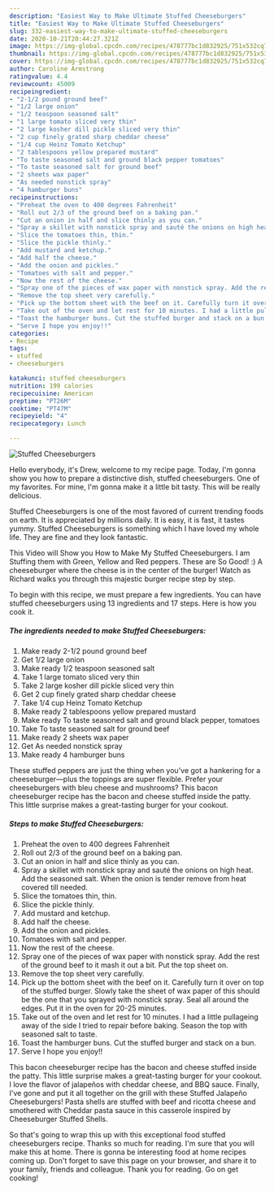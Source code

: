 ```yaml
---
description: "Easiest Way to Make Ultimate Stuffed Cheeseburgers"
title: "Easiest Way to Make Ultimate Stuffed Cheeseburgers"
slug: 332-easiest-way-to-make-ultimate-stuffed-cheeseburgers
date: 2020-10-21T20:44:27.321Z
image: https://img-global.cpcdn.com/recipes/478777bc1d832925/751x532cq70/stuffed-cheeseburgers-recipe-main-photo.jpg
thumbnail: https://img-global.cpcdn.com/recipes/478777bc1d832925/751x532cq70/stuffed-cheeseburgers-recipe-main-photo.jpg
cover: https://img-global.cpcdn.com/recipes/478777bc1d832925/751x532cq70/stuffed-cheeseburgers-recipe-main-photo.jpg
author: Caroline Armstrong
ratingvalue: 4.4
reviewcount: 45009
recipeingredient:
- "2-1/2 pound ground beef"
- "1/2 large onion"
- "1/2 teaspoon seasoned salt"
- "1 large tomato sliced very thin"
- "2 large kosher dill pickle sliced very thin"
- "2 cup finely grated sharp cheddar cheese"
- "1/4 cup Heinz Tomato Ketchup"
- "2 tablespoons yellow prepared mustard"
- "To taste seasoned salt and ground black pepper tomatoes"
- "To taste seasoned salt for ground beef"
- "2 sheets wax paper"
- "As needed nonstick spray"
- "4 hamburger buns"
recipeinstructions:
- "Preheat the oven to 400 degrees Fahrenheit"
- "Roll out 2/3 of the ground beef on a baking pan."
- "Cut an onion in half and slice thinly as you can."
- "Spray a skillet with nonstick spray and sauté the onions on high heat. Add the seasoned salt. When the onion is tender remove from heat covered till needed."
- "Slice the tomatoes thin, thin."
- "Slice the pickle thinly."
- "Add mustard and ketchup."
- "Add half the cheese."
- "Add the onion and pickles."
- "Tomatoes with salt and pepper."
- "Now the rest of the cheese."
- "Spray one of the pieces of wax paper with nonstick spray. Add the rest of the ground beef to it mash it out a bit. Put the top sheet on."
- "Remove the top sheet very carefully."
- "Pick up the bottom sheet with the beef on it. Carefully turn it over on top of the stuffed burger. Slowly take the sheet of wax paper of this should be the one that you sprayed with nonstick spray. Seal all around the edges. Put it in the oven for 20-25 minutes."
- "Take out of the oven and let rest for 10 minutes. I had a little pullageing away of the side I tried to repair before baking. Season the top with seasoned salt to taste."
- "Toast the hamburger buns. Cut the stuffed burger and stack on a bun."
- "Serve I hope you enjoy!!"
categories:
- Recipe
tags:
- stuffed
- cheeseburgers

katakunci: stuffed cheeseburgers 
nutrition: 199 calories
recipecuisine: American
preptime: "PT26M"
cooktime: "PT47M"
recipeyield: "4"
recipecategory: Lunch

---
```



![Stuffed Cheeseburgers](https://img-global.cpcdn.com/recipes/478777bc1d832925/751x532cq70/stuffed-cheeseburgers-recipe-main-photo.jpg)

Hello everybody, it's Drew, welcome to my recipe page. Today, I'm gonna show you how to prepare a distinctive dish, stuffed cheeseburgers. One of my favorites. For mine, I'm gonna make it a little bit tasty. This will be really delicious.

Stuffed Cheeseburgers is one of the most favored of current trending foods on earth. It is appreciated by millions daily. It is easy, it is fast, it tastes yummy. Stuffed Cheeseburgers is something which I have loved my whole life. They are fine and they look fantastic.

This Video will Show you How to Make My Stuffed Cheeseburgers. I am Stuffing them with Green, Yellow and Red peppers. These are So Good! :) A cheeseburger where the cheese is in the center of the burger! Watch as Richard walks you through this majestic burger recipe step by step.


To begin with this recipe, we must prepare a few ingredients. You can have stuffed cheeseburgers using 13 ingredients and 17 steps. Here is how you cook it.

<!--inarticleads1-->

##### The ingredients needed to make Stuffed Cheeseburgers:

1. Make ready 2-1/2 pound ground beef
1. Get 1/2 large onion
1. Make ready 1/2 teaspoon seasoned salt
1. Take 1 large tomato sliced very thin
1. Take 2 large kosher dill pickle sliced very thin
1. Get 2 cup finely grated sharp cheddar cheese
1. Take 1/4 cup Heinz Tomato Ketchup
1. Make ready 2 tablespoons yellow prepared mustard
1. Make ready To taste seasoned salt and ground black pepper, tomatoes
1. Take To taste seasoned salt for ground beef
1. Make ready 2 sheets wax paper
1. Get As needed nonstick spray
1. Make ready 4 hamburger buns


These stuffed peppers are just the thing when you&#39;ve got a hankering for a cheeseburger—plus the toppings are super flexible. Prefer your cheeseburgers with bleu cheese and mushrooms? This bacon cheeseburger recipe has the bacon and cheese stuffed inside the patty. This little surprise makes a great-tasting burger for your cookout. 

<!--inarticleads2-->

##### Steps to make Stuffed Cheeseburgers:

1. Preheat the oven to 400 degrees Fahrenheit
1. Roll out 2/3 of the ground beef on a baking pan.
1. Cut an onion in half and slice thinly as you can.
1. Spray a skillet with nonstick spray and sauté the onions on high heat. Add the seasoned salt. When the onion is tender remove from heat covered till needed.
1. Slice the tomatoes thin, thin.
1. Slice the pickle thinly.
1. Add mustard and ketchup.
1. Add half the cheese.
1. Add the onion and pickles.
1. Tomatoes with salt and pepper.
1. Now the rest of the cheese.
1. Spray one of the pieces of wax paper with nonstick spray. Add the rest of the ground beef to it mash it out a bit. Put the top sheet on.
1. Remove the top sheet very carefully.
1. Pick up the bottom sheet with the beef on it. Carefully turn it over on top of the stuffed burger. Slowly take the sheet of wax paper of this should be the one that you sprayed with nonstick spray. Seal all around the edges. Put it in the oven for 20-25 minutes.
1. Take out of the oven and let rest for 10 minutes. I had a little pullageing away of the side I tried to repair before baking. Season the top with seasoned salt to taste.
1. Toast the hamburger buns. Cut the stuffed burger and stack on a bun.
1. Serve I hope you enjoy!!


This bacon cheeseburger recipe has the bacon and cheese stuffed inside the patty. This little surprise makes a great-tasting burger for your cookout. I love the flavor of jalapeños with cheddar cheese, and BBQ sauce. Finally, I&#39;ve gone and put it all together on the grill with these Stuffed Jalapeño Cheeseburgers! Pasta shells are stuffed with beef and ricotta cheese and smothered with Cheddar pasta sauce in this casserole inspired by Cheeseburger Stuffed Shells. 

So that's going to wrap this up with this exceptional food stuffed cheeseburgers recipe. Thanks so much for reading. I'm sure that you will make this at home. There is gonna be interesting food at home recipes coming up. Don't forget to save this page on your browser, and share it to your family, friends and colleague. Thank you for reading. Go on get cooking!

